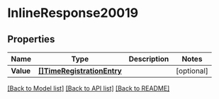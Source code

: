 # InlineResponse20019

## Properties

Name | Type | Description | Notes
------------ | ------------- | ------------- | -------------
**Value** | [**[]TimeRegistrationEntry**](timeRegistrationEntry.md) |  | [optional] 

[[Back to Model list]](../README.md#documentation-for-models) [[Back to API list]](../README.md#documentation-for-api-endpoints) [[Back to README]](../README.md)



